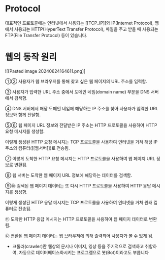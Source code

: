 # Protocol

대표적인 프로토콜에는 인터넷에서 사용되는 [[TCP_IP]]와 IP(Internet Protocol), 웹에서 사용되는 HTTP(HyperText Transfer Protocol), 파일을 주고 받을 때 사용되는 FTP(File Transfer Protocol) 등이 있습니다.


# 웹의 동작 원리

![[Pasted image 20240624164611.png]]

①② 사용자가 웹 브라우저를 통해 찾고 싶은 웹 페이지의 URL 주소를 입력함.

③ 사용자가 입력한 URL 주소 중에서 도메인 네임(domain name) 부분을 DNS 서버에서 검색함.

④ DNS 서버에서 해당 도메인 네임에 해당하는 IP 주소를 찾아 사용자가 입력한 URL 정보와 함께 전달함.

⑤⑥ 웹 페이지 URL 정보와 전달받은 IP 주소는 HTTP 프로토콜을 사용하여 HTTP 요청 메시지를 생성함.

이렇게 생성된 HTTP 요청 메시지는 TCP 프로토콜을 사용하여 인터넷을 거쳐 해당 IP 주소의 컴퓨터([[웹서버]])로 전송됨.

⑦ 이렇게 도착한 HTTP 요청 메시지는 HTTP 프로토콜을 사용하여 웹 페이지 URL 정보로 변환됨.

⑧ 웹 서버는 도착한 웹 페이지 URL 정보에 해당하는 데이터를 검색함.

⑨⑩ 검색된 웹 페이지 데이터는 또 다시 HTTP 프로토콜을 사용하여 HTTP 응답 메시지를 생성함.

이렇게 생성된 HTTP 응답 메시지는 TCP 프로토콜을 사용하여 인터넷을 거쳐 원래 컴퓨터로 전송됨.

⑪ 도착한 HTTP 응답 메시지는 HTTP 프로토콜을 사용하여 웹 페이지 데이터로 변환됨.

⑫ 변환된 웹 페이지 데이터는 웹 브라우저에 의해 출력되어 사용자가 볼 수 있게 됨.

* 크롤러(crawler)란 웹상의 문서나 이미지, 영상 등을 주기적으로 검색하고 취합하여, 자동으로 데이터베이스화시키는 프로그램으로 봇(Bot)이라고도 부릅니다